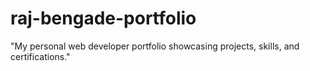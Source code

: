 # raj-bengade-portfolio
"My personal web developer portfolio showcasing projects, skills, and certifications."

